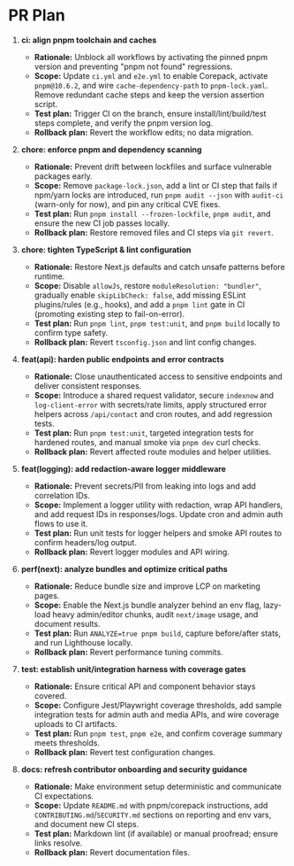 # PR Plan

1. **ci: align pnpm toolchain and caches**
   - **Rationale:** Unblock all workflows by activating the pinned pnpm version and preventing "pnpm not found" regressions.
   - **Scope:** Update `ci.yml` and `e2e.yml` to enable Corepack, activate `pnpm@10.6.2`, and wire `cache-dependency-path` to `pnpm-lock.yaml`. Remove redundant cache steps and keep the version assertion script.
   - **Test plan:** Trigger CI on the branch, ensure install/lint/build/test steps complete, and verify the pnpm version log.
   - **Rollback plan:** Revert the workflow edits; no data migration.

2. **chore: enforce pnpm and dependency scanning**
   - **Rationale:** Prevent drift between lockfiles and surface vulnerable packages early.
   - **Scope:** Remove `package-lock.json`, add a lint or CI step that fails if npm/yarn locks are introduced, run `pnpm audit --json` with `audit-ci` (warn-only for now), and pin any critical CVE fixes.
   - **Test plan:** Run `pnpm install --frozen-lockfile`, `pnpm audit`, and ensure the new CI job passes locally.
   - **Rollback plan:** Restore removed files and CI steps via `git revert`.

3. **chore: tighten TypeScript & lint configuration**
   - **Rationale:** Restore Next.js defaults and catch unsafe patterns before runtime.
   - **Scope:** Disable `allowJs`, restore `moduleResolution: "bundler"`, gradually enable `skipLibCheck: false`, add missing ESLint plugins/rules (e.g., hooks), and add a `pnpm lint` gate in CI (promoting existing step to fail-on-error).
   - **Test plan:** Run `pnpm lint`, `pnpm test:unit`, and `pnpm build` locally to confirm type safety.
   - **Rollback plan:** Revert `tsconfig.json` and lint config changes.

4. **feat(api): harden public endpoints and error contracts**
   - **Rationale:** Close unauthenticated access to sensitive endpoints and deliver consistent responses.
   - **Scope:** Introduce a shared request validator, secure `indexnow` and `log-client-error` with secrets/rate limits, apply structured error helpers across `/api/contact` and cron routes, and add regression tests.
   - **Test plan:** Run `pnpm test:unit`, targeted integration tests for hardened routes, and manual smoke via `pnpm dev` curl checks.
   - **Rollback plan:** Revert affected route modules and helper utilities.

5. **feat(logging): add redaction-aware logger middleware**
   - **Rationale:** Prevent secrets/PII from leaking into logs and add correlation IDs.
   - **Scope:** Implement a logger utility with redaction, wrap API handlers, and add request IDs in responses/logs. Update cron and admin auth flows to use it.
   - **Test plan:** Run unit tests for logger helpers and smoke API routes to confirm headers/log output.
   - **Rollback plan:** Revert logger modules and API wiring.

6. **perf(next): analyze bundles and optimize critical paths**
   - **Rationale:** Reduce bundle size and improve LCP on marketing pages.
   - **Scope:** Enable the Next.js bundle analyzer behind an env flag, lazy-load heavy admin/editor chunks, audit `next/image` usage, and document results.
   - **Test plan:** Run `ANALYZE=true pnpm build`, capture before/after stats, and run Lighthouse locally.
   - **Rollback plan:** Revert performance tuning commits.

7. **test: establish unit/integration harness with coverage gates**
   - **Rationale:** Ensure critical API and component behavior stays covered.
   - **Scope:** Configure Jest/Playwright coverage thresholds, add sample integration tests for admin auth and media APIs, and wire coverage uploads to CI artifacts.
   - **Test plan:** Run `pnpm test`, `pnpm e2e`, and confirm coverage summary meets thresholds.
   - **Rollback plan:** Revert test configuration changes.

8. **docs: refresh contributor onboarding and security guidance**
   - **Rationale:** Make environment setup deterministic and communicate CI expectations.
   - **Scope:** Update `README.md` with pnpm/corepack instructions, add `CONTRIBUTING.md`/`SECURITY.md` sections on reporting and env vars, and document new CI steps.
   - **Test plan:** Markdown lint (if available) or manual proofread; ensure links resolve.
   - **Rollback plan:** Revert documentation files.